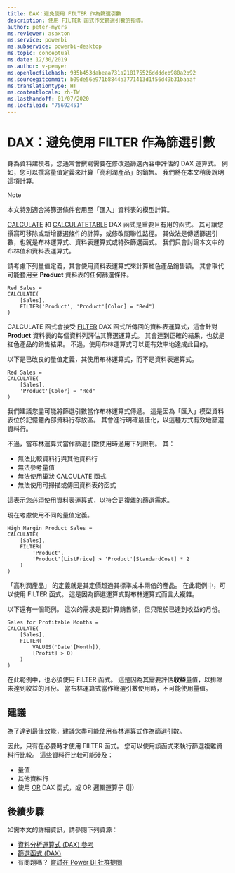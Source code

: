```yaml
---
title: DAX：避免使用 FILTER 作為篩選引數
description: 使用 FILTER 函式作文篩選引數的指導。
author: peter-myers
ms.reviewer: asaxton
ms.service: powerbi
ms.subservice: powerbi-desktop
ms.topic: conceptual
ms.date: 12/30/2019
ms.author: v-pemyer
ms.openlocfilehash: 935b453dabeaa731a218175526ddddeb980a2b92
ms.sourcegitcommit: b09de56e971b8844a3771413d1f56d49b31baaaf
ms.translationtype: HT
ms.contentlocale: zh-TW
ms.lasthandoff: 01/07/2020
ms.locfileid: "75692451"
---
```

# <a name="dax-avoid-using-filter-as-a-filter-argument"></a>DAX：避免使用 FILTER 作為篩選引數

身為資料建模者，您通常會撰寫需要在修改過篩選內容中評估的 DAX 運算式。 例如，您可以撰寫量值定義來計算「高利潤產品」的銷售。 我們將在本文稍後說明這項計算。

> [!NOTE]
> 本文特別適合將篩選條件套用至「匯入」資料表的模型計算。

[CALCULATE](/dax/calculate-function-dax) 和 [CALCULATETABLE](/dax/calculatetable-function-dax) DAX 函式是重要且有用的函式。 其可讓您撰寫可移除或新增篩選條件的計算，或修改關聯性路徑。 其做法是傳遞篩選引數，也就是布林運算式、資料表運算式或特殊篩選函式。 我們只會討論本文中的布林值和資料表運算式。

請考慮下列量值定義，其會使用資料表運算式來計算紅色產品銷售額。 其會取代可能套用至 **Product** 資料表的任何篩選條件。

```dax
Red Sales =
CALCULATE(
    [Sales],
    FILTER('Product', 'Product'[Color] = "Red")
)
```

CALCULATE 函式會接受 [FILTER](/dax/filter-function-dax) DAX 函式所傳回的資料表運算式，這會針對 **Product** 資料表的每個資料列評估其篩選運算式。 其會達到正確的結果，也就是紅色產品的銷售結果。 不過，使用布林運算式可以更有效率地達成此目的。

以下是已改良的量值定義，其使用布林運算式，而不是資料表運算式。

```dax
Red Sales =
CALCULATE(
    [Sales],
    'Product'[Color] = "Red"
)
```

我們建議您盡可能將篩選引數當作布林運算式傳遞。 這是因為「匯入」模型資料表位於記憶體內部資料行存放區。 其會進行明確最佳化，以這種方式有效地篩選資料行。

不過，當布林運算式當作篩選引數使用時適用下列限制。 其：

- 無法比較資料行與其他資料行
- 無法參考量值
- 無法使用巢狀 CALCULATE 函式
- 無法使用可掃描或傳回資料表的函式

這表示您必須使用資料表運算式，以符合更複雜的篩選需求。

現在考慮使用不同的量值定義。

```dax
High Margin Product Sales =
CALCULATE(
    [Sales],
    FILTER(
        'Product',
        'Product'[ListPrice] > 'Product'[StandardCost] * 2
    )
)
```

「高利潤產品」  的定義就是其定價超過其標準成本兩倍的產品。 在此範例中，可以使用 FILTER 函式。 這是因為篩選運算式對布林運算式而言太複雜。

以下還有一個範例。 這次的需求是要計算銷售額，但只限於已達到收益的月份。

```dax
Sales for Profitable Months =
CALCULATE(
    [Sales],
    FILTER(
        VALUES('Date'[Month]),
        [Profit] > 0)
    )
)
```

在此範例中，也必須使用 FILTER 函式。 這是因為其需要評估**收益**量值，以排除未達到收益的月份。 當布林運算式當作篩選引數使用時，不可能使用量值。

## <a name="recommendations"></a>建議

為了達到最佳效能，建議您盡可能使用布林運算式作為篩選引數。

因此，只有在必要時才使用 FILTER 函式。 您可以使用該函式來執行篩選複雜資料行比較。 這些資料行比較可能涉及：

- 量值
- 其他資料行
- 使用 [OR](/dax/or-function-dax) DAX 函式，或 OR 邏輯運算子 (||)

## <a name="next-steps"></a>後續步驟

如需本文的詳細資訊，請參閱下列資源︰

- [資料分析運算式 (DAX) 參考](/dax/)
- [篩選函式 (DAX)](/dax/filter-function-dax)
- 有問題嗎？ [嘗試在 Power BI 社群提問](https://community.powerbi.com/)
